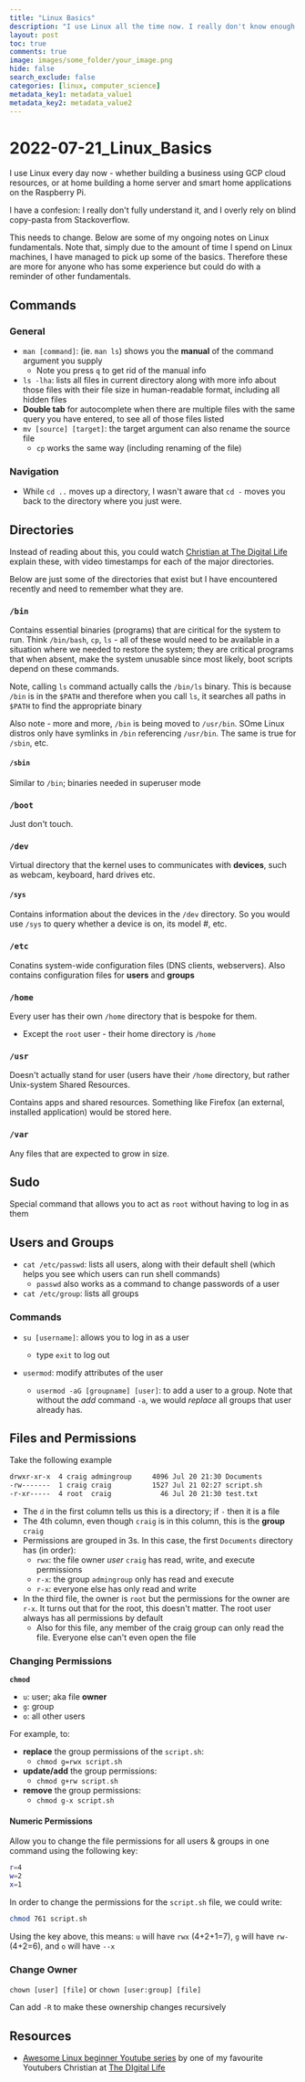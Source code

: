 ```yaml
---
title: "Linux Basics"
description: "I use Linux all the time now. I really don't know enough about it. This changes now"
layout: post
toc: true
comments: true
image: images/some_folder/your_image.png
hide: false
search_exclude: false
categories: [linux, computer_science]
metadata_key1: metadata_value1
metadata_key2: metadata_value2
---
```




# 2022-07-21_Linux_Basics

I use Linux every day now - whether building a business using GCP cloud resources, or at home building a home server and smart home applications on the Raspberry Pi. 

I have a confesion: I really don't fully understand it, and I overly rely on blind copy-pasta from Stackoverflow. 

This needs to change. Below are some of my ongoing notes on Linux fundamentals. Note that, simply due to the amount of time I spend on Linux machines, I have managed to pick up some of the basics. Therefore these are more for anyone who has some experience but could do with a reminder of other fundamentals.

## Commands

### General
* `man [command]`: (ie. `man ls`) shows you the **manual** of the command argument you supply
	* Note you press `q` to get rid of the manual info
* `ls -lha`: lists all files in current directory along with more info about those files with their file size in human-readable format, including all hidden files
* **Double tab** for autocomplete when there are multiple files with the same query you have entered, to see all of those files listed
* `mv [source] [target]`: the target argument can also rename the source file
	* `cp` works the same way (including renaming of the file)

### Navigation
* While `cd ..` moves up a directory, I wasn't aware that `cd -` moves you back to the directory where you just were.


## Directories
Instead of reading about this, you could watch [Christian at The Digital Life](https://youtu.be/85-o08kaje0) explain these, with video timestamps for each of the major directories.

Below are just some of the directories that exist but I have encountered recently and need to remember what they are.

### `/bin`
Contains essential binaries (programs) that are ciritical for the system to run. Think `/bin/bash`,  `cp`, `ls` - all of these would need to be available in a situation where we needed to restore the system; they are critical programs that when absent, make the system unusable since most likely, boot scripts depend on these commands.

Note, calling `ls` command actually calls the `/bin/ls` binary. This is because `/bin` is in the `$PATH` and therefore when you call `ls`, it searches all paths in `$PATH` to find the appropriate binary

Also note - more and more, `/bin` is being moved to `/usr/bin`. SOme Linux distros only have symlinks in `/bin` referencing `/usr/bin`. The same is true for `/sbin`, etc.

#### `/sbin`
Similar to `/bin`; binaries needed in superuser mode

### `/boot`
Just don't touch.

### `/dev`
Virtual directory that the kernel uses to communicates with **devices**, such as webcam, keyboard, hard drives etc. 

#### `/sys`
Contains information about the devices in the `/dev` directory. So you would use `/sys` to query whether a device is on, its model #, etc.

### `/etc`
Conatins system-wide configuration files (DNS clients, webservers). Also contains configuration files for **users** and **groups**


### `/home`
Every user has their own `/home` directory that is bespoke for them.
* Except the `root` user - their home directory is `/home`

### `/usr`
Doesn't actually stand for user (users have their `/home` directory, but rather Unix-system Shared Resources.

Contains apps and shared resources. Something like Firefox (an external, installed application) would be stored here.

### `/var`
Any files that are expected to grow in size. 

## Sudo
Special command that allows you to act as `root` without having to log in as them


## Users and Groups
* `cat /etc/passwd`: lists all users, along with their default shell (which helps you see which users can run shell commands)
	* `passwd` also works as a command to change passwords of a user
* `cat /etc/group`: lists all groups

### Commands
* `su [username]`: allows you to log in as a user
	* type `exit` to log out

* `usermod`: modify attributes of the user
	* `usermod -aG [groupname] [user]`: to add a user to a group. Note that without the *add* command `-a`, we would *replace* all groups that user already has.

## Files and Permissions
Take the following example

```bash
drwxr-xr-x  4 craig admingroup     4096 Jul 20 21:30 Documents
-rw-------  1 craig craig          1527 Jul 21 02:27 script.sh
-r-xr-----  4 root  craig            46 Jul 20 21:30 test.txt
```

* The `d` in the first column tells us this is a directory; if `-` then it is a file
* The 4th column, even though `craig` is in this column, this is the **group** `craig`
* Permissions are grouped in 3s. In this case, the first `Documents` directory has (in order):
	* `rwx`: the file owner *user*  `craig` has read, write, and execute permissions
	* `r-x`: the group `admingroup` only has read and execute
	* `r-x`: everyone else has only read and write
* In the third file, the owner is `root` but the permissions for the owner are `r-x`. It turns out that for the root, this doesn't matter. The root user always has all permissions by default
	* Also for this file, any member of the craig group can only read the file. Everyone else can't even open the file


### Changing Permissions

**`chmod`**

* `u`: user; aka file **owner**
* `g`: group
* `o`: all other users

For example, to:
* **replace** the group permissions of the `script.sh`: 
	* `chmod g=rwx script.sh`
* **update/add** the group permissions:
	* `chmod g+rw script.sh`
* **remove** the group permissions:
	* `chmod g-x script.sh`

#### Numeric Permissions
Allow you to change the file permissions for all users & groups in one command using the following key:
```bash
r=4
w=2
x=1
```

In order to change the permissions for the `script.sh` file, we could write:
```bash
chmod 761 script.sh
```

Using the key above, this means: `u` will have `rwx` (4+2+1=7), `g` will have `rw-` (4+2=6), and `o` will have `--x` 

### Change Owner
`chown [user] [file]` or `chown [user:group] [file]`

Can add `-R` to make these ownership changes recursively

## Resources
* [Awesome Linux beginner Youtube series](https://youtube.com/playlist?list=PLj-2elZxVPZ_E5cFhNrUa_BqWC8sfcH6q) by one of my favourite Youtubers Christian at [The DIgital Life](https://www.youtube.com/c/TheDigitalLifeTech)
